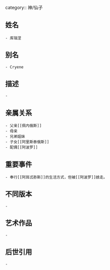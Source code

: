 category:: 神/仙子
## 姓名
	- 库瑞涅
## 别名
	- Cryene
## 描述
	-
## 亲属关系
	- 父亲[[佩内俄斯]]
	- 母亲
	- 兄弟姐妹
	- 子女[[阿里斯泰俄斯]]
	- 配偶[[阿波罗]]
## 重要事件
	- 奉行[[阿耳忒弥斯]]的生活方式，但被[[阿波罗]]掳走。
## 不同版本
	-
## 艺术作品
	-
## 后世引用
	-
